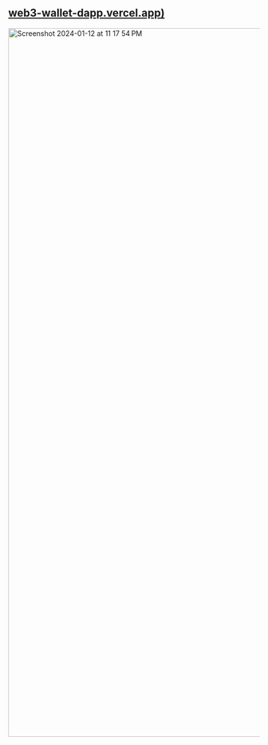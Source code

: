 ## <a href="https://web3-wallet-dapp.vercel.app/">web3-wallet-dapp.vercel.app)</a>
<img width="1420" alt="Screenshot 2024-01-12 at 11 17 54 PM" src="https://github.com/sudo-self/web3-daap/assets/119916323/93458d19-a0e9-4e1d-97ac-10d545b43794">
